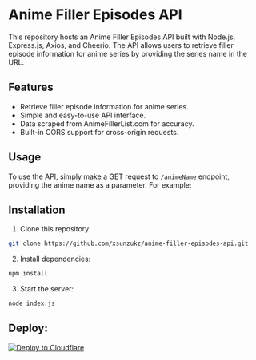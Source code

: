 # Anime Filler Episodes API

This repository hosts an Anime Filler Episodes API built with Node.js, Express.js, Axios, and Cheerio. The API allows users to retrieve filler episode information for anime series by providing the series name in the URL.

## Features

- Retrieve filler episode information for anime series.
- Simple and easy-to-use API interface.
- Data scraped from AnimeFillerList.com for accuracy.
- Built-in CORS support for cross-origin requests.

## Usage

To use the API, simply make a GET request to `/animeName` endpoint, providing the anime name as a parameter. For example:


## Installation

1. Clone this repository:
```bash
git clone https://github.com/xsunzukz/anime-filler-episodes-api.git
```

2. Install dependencies:
```bash
npm install
```

3. Start the server:

```bash
node index.js
```
## Deploy:
[![Deploy to Cloudflare](https://img.shields.io/badge/Deploy%20to-Cloudflare-blue?logo=cloudflare)](https://filler-list.chaiwala-anime.workers.dev/)

